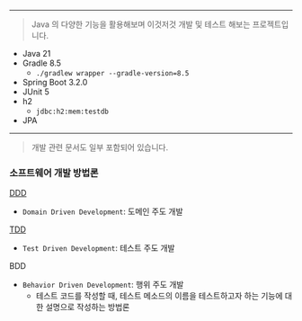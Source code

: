 ----

> Java 의 다양한 기능을 활용해보며 이것저것 개발 및 테스트 해보는 프로젝트입니다. 

- Java 21
- Gradle 8.5
  - `./gradlew wrapper --gradle-version=8.5`
- Spring Boot 3.2.0
- JUnit 5
- h2
  - `jdbc:h2:mem:testdb`
- JPA


----


> 
> 개발 관련 문서도 일부 포함되어 있습니다.
> 

### 소프트웨어 개발 방법론

[DDD](./docs/ddd/readme.md)
- `Domain Driven Development`: 도메인 주도 개발

[TDD](./docs/tdd/readme.md)
- `Test Driven Development`: 테스트 주도 개발

BDD
- `Behavior Driven Development`: 행위 주도 개발
  - 테스트 코드를 작성할 때, 테스트 메소드의 이름을 테스트하고자 하는 기능에 대한 설명으로 작성하는 방법론

